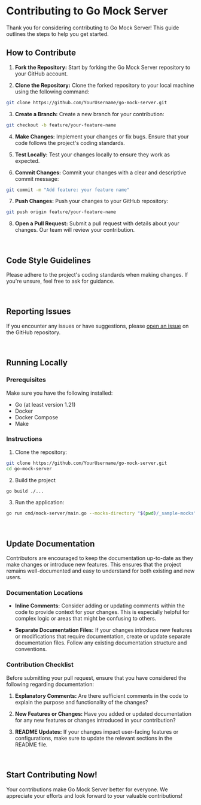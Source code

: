 # Contributing to Go Mock Server

Thank you for considering contributing to Go Mock Server! This guide outlines the steps to help you get started.

## How to Contribute

1. **Fork the Repository:** Start by forking the Go Mock Server repository to your GitHub account.

2. **Clone the Repository:** Clone the forked repository to your local machine using the following command:

```bash
git clone https://github.com/YourUsername/go-mock-server.git
```

3. **Create a Branch:** Create a new branch for your contribution:

```bash
git checkout -b feature/your-feature-name
```

4. **Make Changes:** Implement your changes or fix bugs. Ensure that your code follows the project's coding standards.

5. **Test Locally:** Test your changes locally to ensure they work as expected.

6. **Commit Changes:** Commit your changes with a clear and descriptive commit message:

```bash
git commit -m "Add feature: your feature name"
```

7. **Push Changes:** Push your changes to your GitHub repository:

```bash
git push origin feature/your-feature-name
```

8. **Open a Pull Request:** Submit a pull request with details about your changes. Our team will review your contribution.


<br />

## Code Style Guidelines

Please adhere to the project's coding standards when making changes. If you're unsure, feel free to ask for guidance.

<br />

## Reporting Issues

If you encounter any issues or have suggestions, please [open an issue](https://github.com/Caik/go-mock-server/issues) on the GitHub repository.

<br />

## Running Locally

### Prerequisites

Make sure you have the following installed:

- Go (at least version 1.21)
- Docker
- Docker Compose
- Make

### Instructions

1. Clone the repository:

```bash
git clone https://github.com/YourUsername/go-mock-server.git
cd go-mock-server
```

2. Build the project

```bash
go build ./...
```

3. Run the application:

```bash
go run cmd/mock-server/main.go --mocks-directory "$(pwd)/_sample-mocks" 
```

<br />

## Update Documentation

Contributors are encouraged to keep the documentation up-to-date as they make changes or introduce new features. This ensures that the project remains well-documented and easy to understand for both existing and new users.

### Documentation Locations

- **Inline Comments:** Consider adding or updating comments within the code to provide context for your changes. This is especially helpful for complex logic or areas that might be confusing to others.

- **Separate Documentation Files:** If your changes introduce new features or modifications that require documentation, create or update separate documentation files. Follow any existing documentation structure and conventions.

### Contribution Checklist

Before submitting your pull request, ensure that you have considered the following regarding documentation:

1. **Explanatory Comments:** Are there sufficient comments in the code to explain the purpose and functionality of the changes?

2. **New Features or Changes:** Have you added or updated documentation for any new features or changes introduced in your contribution?

3. **README Updates:** If your changes impact user-facing features or configurations, make sure to update the relevant sections in the README file.

<br />

## Start Contributing Now!

Your contributions make Go Mock Server better for everyone. We appreciate your efforts and look forward to your valuable contributions!
